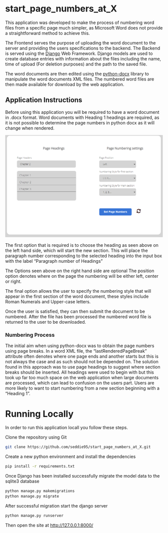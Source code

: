 # start_page_numbers_at_X
This application was developed to make the process of numbering word files from a specific page much simpler,
as Microsoft Word does not provide a straightforward method to achieve this. 

The Frontend serves the purpose of uploading the word document to the server and providing the users 
specifications to the backend.
The Backend is served using the [Django](https://www.djangoproject.com/) Web Framework. Django models are used to create database entries with information about the files including the name, time of upload (For deletion purposes)
and the path to the saved file.

The word documents are then edited using the  [python-docx](https://python-docx.readthedocs.io/en/latest/) 
library to manipulate the word documents XML files.  The numbered word files are then made available for
download by the web application.

## Application Instructions 
Before using this application you will be required to have a word document in .docx format. Word documents with Heading 1 headings are required, as it is not possible to determine the page numbers in python docx as it will change when rendered.


<p align="center">
  <img width="750"  src="static/images/select_heading.PNG">
</p>

The first option that is required is to choose the heading  as seen above on the left hand side, which will start the new section. This will place the paragraph number corresponding to the selected heading into the input box with the label “Paragraph number of Headings”

The Options seen above on the right hand side are optional 
The position option denotes where on the page the numbering will be either left, center or right.

The final option allows the user to specify the numbering style that will appear in the first section of the word document, these styles include Roman Numerals and Upper-case letters.

Once the user is satisfied, they can then submit the document to be numbered.
After the file has been processed the numbered word file is returned to the user to be downloaded.

### Numbering Process
The initial aim when using python-docx was to obtain the page numbers using page breaks. 
In a word XML file, the “lastRenderedPageBreak” attribute often denotes where one page ends and another starts 
but this is not always the case and as such should not be depended on. 
The solution found in this approach was to use page headings to suggest where section breaks should be inserted. 
All headings were used to begin with but this took up far too much space on the web application when large documents are processed,
which can lead to confusion on the users part. Users are more likely to want to start numbering from a new section beginning with a “Heading 1”.

# Running Locally
In order to run this application locall you  follow these steps.

Clone the repository using Git 

```bash
git clone https://github.com/seddie95/start_page_numbers_at_X.git
```

Create a new python environment and install the dependencies
```bash
pip install -r requirements.txt
```
Once Django has been installed successfully migrate the model data to the sqlite3 database
```bash
python manage.py makemigrations
python manage.py migrate
```
After successful migration start the django server 
```bash
python manage.py runserver
```
Then open the site at http://127.0.0.1:8000/
